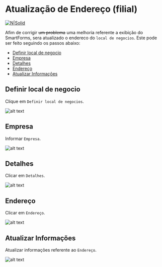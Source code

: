 # Atualização de Endereço (filial) #

[![N|Solid](https://wiki.scn.sap.com/wiki/download/attachments/1710/ABAP%20Development.png?version=1&modificationDate=1446673897000&api=v2)](https://www.sap.com/brazil/developer.html)

Afim de corrigir ~~um problema~~ uma melhoria referente a exibição do SmartForms, sera atualizado o endereco do `local de negocios`. Este pode ser feito seguindo os passos abaixo:

* [Definir local de negocio](#definir-local-de-negocio)
* [Empresa](#empresa)
* [Detalhes](#detalhes)
* [Endereço](#endereço)
* [Atualizar Informações](#atualizar-informacoes)

## Definir local de negocio ##

Clique em `Definir local de negocios`.

![alt text](https://i.ibb.co/cQZJVp8/step-01.png)

## Empresa ##

Informar `Empresa`.

![alt text](https://uploaddeimagens.com.br/images/002/355/743/original/step-02.png)

## Detalhes ##

Clicar em `Detalhes`.

![alt text](https://uploaddeimagens.com.br/images/002/355/785/original/step-03.png?1568829097)

## Endereço ##

Clicar em `Endereço`.

![alt text](https://uploaddeimagens.com.br/images/002/355/788/original/step-04.png?1568829140)

## Atualizar Informações ##

Atualizar informações referente ao `Endereço`.

![alt text](https://uploaddeimagens.com.br/images/002/355/790/original/step-05.png?1568829177)

